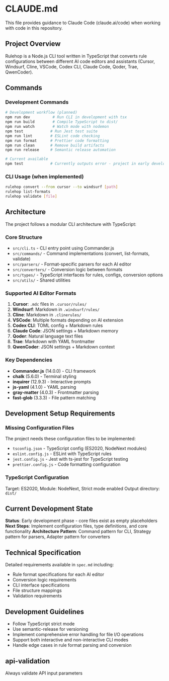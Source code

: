 # CLAUDE.md

This file provides guidance to Claude Code (claude.ai/code) when working with code in this repository.

## Project Overview

Rulehop is a Node.js CLI tool written in TypeScript that converts rule configurations between different AI code editors and assistants (Cursor, Windsurf, Cline, VSCode, Codex CLI, Claude Code, Qoder, Trae, QwenCoder).

## Commands

### Development Commands
```bash
# Development workflow (planned)
npm run dev          # Run CLI in development with tsx
npm run build        # Compile TypeScript to dist/
npm run watch        # Watch mode with nodemon
npm test            # Run Jest test suite
npm run lint        # ESLint code checking
npm run format      # Prettier code formatting
npm run clean       # Remove build artifacts
npm run release     # Semantic release automation

# Current available
npm test            # Currently outputs error - project in early development
```

### CLI Usage (when implemented)
```bash
rulehop convert --from cursor --to windsurf [path]
rulehop list-formats
rulehop validate [file]
```

## Architecture

The project follows a modular CLI architecture with TypeScript:

### Core Structure
- `src/cli.ts` - CLI entry point using Commander.js
- `src/commands/` - Command implementations (convert, list-formats, validate)
- `src/parsers/` - Format-specific parsers for each AI editor
- `src/converters/` - Conversion logic between formats
- `src/types/` - TypeScript interfaces for rules, configs, conversion options
- `src/utils/` - Shared utilities

### Supported AI Editor Formats
1. **Cursor**: `.mdc` files in `.cursor/rules/`
2. **Windsurf**: Markdown in `.windsurf/rules/`
3. **Cline**: Markdown in `.clinerules/`
4. **VSCode**: Multiple formats depending on AI extension
5. **Codex CLI**: TOML config + Markdown rules
6. **Claude Code**: JSON settings + Markdown memory
7. **Qoder**: Natural language text files
8. **Trae**: Markdown with YAML frontmatter
9. **QwenCoder**: JSON settings + Markdown context

### Key Dependencies
- **Commander.js** (14.0.0) - CLI framework
- **chalk** (5.6.0) - Terminal styling
- **inquirer** (12.9.3) - Interactive prompts
- **js-yaml** (4.1.0) - YAML parsing
- **gray-matter** (4.0.3) - Frontmatter parsing
- **fast-glob** (3.3.3) - File pattern matching

## Development Setup Requirements

### Missing Configuration Files
The project needs these configuration files to be implemented:
- `tsconfig.json` - TypeScript config (ES2020, NodeNext modules)
- `eslint.config.js` - ESLint with TypeScript rules
- `jest.config.js` - Jest with ts-jest for TypeScript testing
- `prettier.config.js` - Code formatting configuration

### TypeScript Configuration
Target: ES2020, Module: NodeNext, Strict mode enabled
Output directory: `dist/`

## Current Development State

**Status**: Early development phase - core files exist as empty placeholders
**Next Steps**: Implement configuration files, type definitions, and core functionality
**Architecture Pattern**: Command pattern for CLI, Strategy pattern for parsers, Adapter pattern for converters

## Technical Specification

Detailed requirements available in `spec.md` including:
- Rule format specifications for each AI editor
- Conversion logic requirements
- CLI interface specifications
- File structure mappings
- Validation requirements

## Development Guidelines

- Follow TypeScript strict mode
- Use semantic-release for versioning
- Implement comprehensive error handling for file I/O operations
- Support both interactive and non-interactive CLI modes
- Handle edge cases in rule format parsing and conversion
## api-validation

Always validate API input parameters
